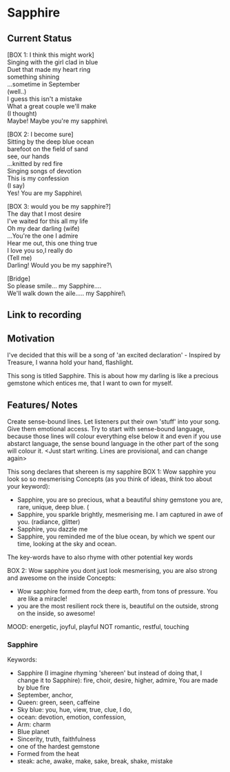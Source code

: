 # Sapphire

## Current Status
[BOX 1: I think this might work]\
Singing with the girl clad in blue\
Duet that made my heart ring\
something shining\
...sometime in September\
(well..)\
I guess this isn't a mistake\
What a great couple we'll make\
(I thought)\
Maybe! Maybe you're my sapphire\

[BOX 2: I become sure]\
Sitting by the deep blue ocean\
barefoot on the field of sand \
see, our hands \
...knitted by red fire\
Singing songs of devotion\
This is my confession\
(I say)\
Yes! You are my Sapphire\

[BOX 3: would you be my sapphire?]\
The day that I most desire\
I've waited for this all my life\
Oh my dear darling  (wife)\
...You're the one I admire\
Hear me out, this one thing true\
I love you so,I really do\
(Tell me)\
Darling! Would you be my sapphire?\

[Bridge]\
So please smile... my Sapphire....\
We'll walk down the aile..... my Sapphire!\

## Link to recording

## Motivation
I've decided that this will be a song of 'an excited declaration' - Inspired by Treasure, I wanna hold your hand, flashlight. 

This song is titled Sapphire. This is about how my darling is like a precious gemstone which entices me, that I want to own for myself. 

## Features/ Notes
Create sense-bound lines. Let listeners put their own 'stuff' into your song. Give them emotional access. Try to start with sense-bound language, because those lines will colour everything else below it and even if you use abstarct language, the sense bound language in the other part of the song will colour it. <Just start writing. Lines are provisional, and can change again>

This song declares that shereen is my sapphire
BOX 1: Wow sapphire you look so so mesmerising
Concepts (as you think of ideas, think too about your keyword):
- Sapphire, you are so precious, what a beautiful shiny gemstone you are, rare, unique, deep blue. (
- Sapphire, you sparkle brightly, mesmerising me. I am captured in awe of you. (radiance, glitter)
- Sapphire, you dazzle me 
- Sapphire, you reminded me of the blue ocean, by which we spent our time, looking at the sky and ocean. 

The key-words have to also rhyme with other potential key words

BOX 2: Wow sapphire you dont just look mesmerising, you are also strong and awesome on the inside
Concepts:
- Wow sapphire formed from the deep earth, from tons of pressure. You are like a miracle!
- you are the most resilient rock there is, beautiful on the outside, strong on the inside, so awesome!

MOOD: energetic, joyful, playful NOT romantic, restful, touching

### Sapphire

Keywords:
- Sapphire (I imagine rhyming 'shereen' but instead of doing that, I change it to Sapphire): fire, choir, desire, higher, admire, You are made by blue fire
- September, anchor, 
- Queen: green, seen, caffeine
- Sky blue: you, hue, view, true, clue, I do, 
- ocean: devotion, emotion, confession, 
- Arm: charm
- Blue planet
- Sincerity, truth, faithfulness 
- one of the hardest gemstone
- Formed from the heat
- steak: ache, awake, make, sake, break, shake, mistake




